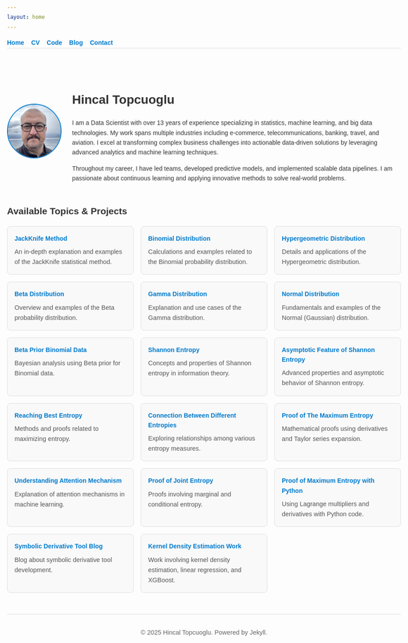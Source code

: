 ```yaml
---
layout: home
---
```


<style>
  body {
    font-family: Arial, sans-serif;
    max-width: none;
    margin: 2rem 2rem 2rem 0;
    padding: 0 1rem;
    line-height: 1.6;
    color: #333;
    text-align: left;
  }
  header nav ul {
    list-style: none;
    padding: 0;
    display: flex;
    gap: 1rem;
    border-bottom: 1px solid #ddd;
    margin-bottom: 2rem;
  }
  header nav ul li a {
    text-decoration: none;
    color: #007acc;
    font-weight: bold;
  }
  header nav ul li a:hover {
    text-decoration: underline;
  }
  footer {
    margin-top: 3rem;
    font-size: 0.9rem;
    color: #666;
    border-top: 1px solid #ddd;
    padding-top: 1rem;
    text-align: center;
  }
  .profile {
    display: flex;
    align-items: center;
    gap: 1.5rem;
    margin-bottom: 2rem;
  }
  .profile img {
    border-radius: 50%;
    width: 120px;
    height: 120px;
    object-fit: cover;
    border: 2px solid #007acc;
  }
  .links-grid {
    display: grid;
    grid-template-columns: repeat(auto-fit, minmax(280px, 1fr));
    gap: 1rem;
    margin-top: 1rem;
  }
  .link-card {
    border: 1px solid #ddd;
    border-radius: 8px;
    padding: 1rem;
    background-color: #f9f9f9;
    transition: box-shadow 0.3s ease;
  }
  .link-card:hover {
    box-shadow: 0 2px 8px rgba(0,0,0,0.1);
  }
  .link-card a {
    text-decoration: none;
    color: #007acc;
    font-weight: bold;
  }
  .link-card p {
    margin: 0.5rem 0 0 0;
    color: #555;
    font-size: 0.9rem;
  }
</style>

<header>
  <nav>
    <ul>
      <li><a href="{{ '/' | relative_url }}">Home</a></li>
      <li><a href="{{ '/cv/' | relative_url }}">CV</a></li>
      <li><a href="{{ '/code.html' | relative_url }}">Code</a></li>
      <li><a href="{{ '/blog.html' | relative_url }}">Blog</a></li>
      <li><a href="{{ '/contact.html' | relative_url }}">Contact</a></li>
    </ul>
  </nav>
</header>

<main>
  <div class="profile">
    <img src="/assets/images/Hincal_Photo_GitHub_Ready.jpg" alt="Hincal Topcuoglu Photo" />
    <div>
      <h1>Hincal Topcuoglu</h1>
      <p>
        I am a Data Scientist with over 13 years of experience specializing in statistics, machine learning, and big data technologies. 
        My work spans multiple industries including e-commerce, telecommunications, banking, travel, and aviation. 
        I excel at transforming complex business challenges into actionable data-driven solutions by leveraging advanced analytics and machine learning techniques.
      </p>
      <p>
        Throughout my career, I have led teams, developed predictive models, and implemented scalable data pipelines. 
        I am passionate about continuous learning and applying innovative methods to solve real-world problems.
      </p>
    </div>
  </div>

  <section>
    <h2>Available Topics & Projects</h2>
    <div class="links-grid">
      <div class="link-card">
        <a href="jackknife_method.html">JackKnife Method</a>
        <p>An in-depth explanation and examples of the JackKnife statistical method.</p>
      </div>
      <div class="link-card">
        <a href="Binomial_Calculation_and_Distribution_Example.html">Binomial Distribution</a>
        <p>Calculations and examples related to the Binomial probability distribution.</p>
      </div>
      <div class="link-card">
        <a href="hypergeometric_distribution.html">Hypergeometric Distribution</a>
        <p>Details and applications of the Hypergeometric distribution.</p>
      </div>
      <div class="link-card">
        <a href="beta_distribution.html">Beta Distribution</a>
        <p>Overview and examples of the Beta probability distribution.</p>
      </div>
      <div class="link-card">
        <a href="gamma_distribution.html">Gamma Distribution</a>
        <p>Explanation and use cases of the Gamma distribution.</p>
      </div>
      <div class="link-card">
        <a href="normal_distribution.html">Normal Distribution</a>
        <p>Fundamentals and examples of the Normal (Gaussian) distribution.</p>
      </div>
      <div class="link-card">
        <a href="beta_prior.html">Beta Prior Binomial Data</a>
        <p>Bayesian analysis using Beta prior for Binomial data.</p>
      </div>
      <div class="link-card">
        <a href="shannon_entropy.html">Shannon Entropy</a>
        <p>Concepts and properties of Shannon entropy in information theory.</p>
      </div>
      <div class="link-card">
        <a href="asymptotic_feature_of_shannon_entropy.html">Asymptotic Feature of Shannon Entropy</a>
        <p>Advanced properties and asymptotic behavior of Shannon entropy.</p>
      </div>
      <div class="link-card">
        <a href="reaching_best_entropy.html">Reaching Best Entropy</a>
        <p>Methods and proofs related to maximizing entropy.</p>
      </div>
      <div class="link-card">
        <a href="connection_between_different_entropies.html">Connection Between Different Entropies</a>
        <p>Exploring relationships among various entropy measures.</p>
      </div>
      <div class="link-card">
        <a href="proof_of_maximum_entropy.html">Proof of The Maximum Entropy</a>
        <p>Mathematical proofs using derivatives and Taylor series expansion.</p>
      </div>
      <div class="link-card">
        <a href="attention_mechanism_explained.html">Understanding Attention Mechanism</a>
        <p>Explanation of attention mechanisms in machine learning.</p>
      </div>
      <div class="link-card">
        <a href="proof_of_the_joint_entropy_using_conditonal_entropy.html">Proof of Joint Entropy</a>
        <p>Proofs involving marginal and conditional entropy.</p>
      </div>
      <div class="link-card">
        <a href="maximum-entropy.html">Proof of Maximum Entropy with Python</a>
        <p>Using Lagrange multipliers and derivatives with Python code.</p>
      </div>
      <div class="link-card">
        <a href="Symbolic_Derivative_Blog.html">Symbolic Derivative Tool Blog</a>
        <p>Blog about symbolic derivative tool development.</p>
      </div>
      <div class="link-card">
        <a href="KernelDensityEstimation_LinReg_XgBoost.html">Kernel Density Estimation Work</a>
        <p>Work involving kernel density estimation, linear regression, and XGBoost.</p>
      </div>
    </div>
  </section>
</main>

<footer>
  <p>© 2025 Hincal Topcuoglu. Powered by Jekyll.</p>
</footer>
